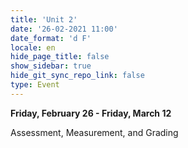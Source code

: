 ```yaml
---
title: 'Unit 2'
date: '26-02-2021 11:00'
date_format: 'd F'
locale: en
hide_page_title: false
show_sidebar: true
hide_git_sync_repo_link: false
type: Event
---
```


**Friday, February 26 - Friday, March 12**  

Assessment, Measurement, and Grading
